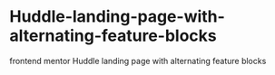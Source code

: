 # Huddle-landing-page-with-alternating-feature-blocks
frontend mentor Huddle landing page with alternating feature blocks

